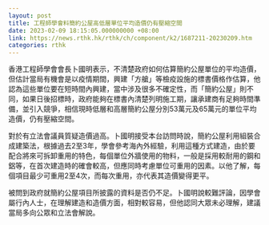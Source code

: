 ```yaml
---
layout: post
title: 工程師學會料簡約公屋高低層單位平均造價仍有壓縮空間
date: 2023-02-09 18:15:05.000000000 +08:00
link: https://news.rthk.hk/rthk/ch/component/k2/1687211-20230209.htm
categories: rthk
---
```


香港工程師學會會長卜國明表示，不清楚政府如何估算簡約公屋單位的平均造價，但估計當局有機會是以疫情期間，興建「方艙」等檢疫設施的標書價格作估算，他認為這些單位要在短時間內興建，當中涉及很多不確定性，而「簡約公屋」則不同，如果日後招標時，政府能夠在標書內清楚列明施工期，讓承建商有足夠時間準備，並引入競爭，相信現時低層和高層簡約公屋分別53萬元及65萬元的單位平均造價，仍有壓縮空間。

對於有立法會議員質疑造價過高。卜國明接受本台訪問時說，簡約公屋利用組裝合成建築法，根據過去2至3年，學會參考海內外經驗，利用這種方式建造，由於要配合將來可拆卸重用的特色，每個單位外牆使用的物料，一般是採用較耐用的鋼和鋁等，在首次建造時的確會較高，但應同時考慮單位可重用的因素。以他了解，每個項目最少可重用2至4次，而每次重用，亦代表其造價變得更平。

被問到政府就簡約公屋項目所披露的資料是否仍不足。卜國明說較難評論，因學會屬行內人士，在理解建造和造價方面，相對較容易，但他認同大眾未必理解，建議當局多向公眾和立法會解說。
